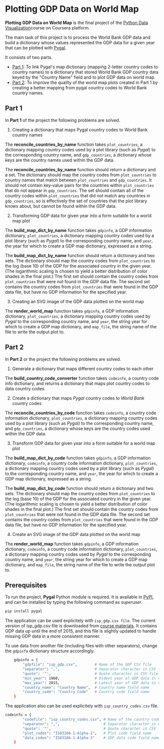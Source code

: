 # Plotting GDP Data on World Map
**Plotting GDP Data on World Map** is the final project of the [Python Data Visualization](https://www.coursera.org/learn/python-visualization/home/welcome)course on Coursera platform. 

The main task of this project is to process the World Bank GDP data and build a dictionary whose values represented the GDP data for a given year that can be plotted with [Pygal](http://www.pygal.org/en/stable/index.html). 

It consists of two parts.
* [Part 1](#part1): To link Pygal's map dictionary (mapping 2-letter country codes to country names) to a dictionary that stored World Bank GDP country data keyed by the "Country Name" field and to plot GDP data on world map. 
* [Part 2](#part2): To improve the quality of the world map plots created in Part 1 by creating a better mapping from pygal country codes to World Bank country names.
## Part 1 <a name="part1"></a>
In **Part 1** of the project the following problems are solved.
1. Creating a dictionary that maps Pygal country codes to World Bank country names

The **reconcile_countries_by_name** function takes ```plot_countries```, a dictionary mapping country codes used by a plot library (such as *Pygal*) to the corresponding country name, and ```gdp_countries```, a dictionary whose keys are the country names used within the GDP data. 

The **reconcile_countries_by_name** function should return a dictionary and a set. The dictionary should map the country codes from ```plot_countries``` to country names that match between ```plot_countries``` and ```gdp_countries```. It should not contain key-value pairs for the countries within ```plot_countries``` that do not appear in ```gdp_countries```. The set should contain all of the country codes within ```plot_countries``` that did not match any countries in ```gdp_countries```, so is effectively the set of countries that the plot library knows about, but cannot be found within the GDP data.

2. Transforming GDP data for given year into a form suitable for a world map plot

The **build_map_dict_by_name** function takes ```gdpinfo```, a GDP information dictionary, ```plot_countries```, a dictionary mapping country codes used by a plot library (such as *Pygal*) to the corresponding country name, and ```year```, the year for which to create a GDP map dictionary, expressed as a string.

The **build_map_dict_by_name** function should return a dictionary and two sets. The dictionary should map the country codes from ```plot_countries``` to the log (base 10) of the GDP for the associated country in the given year. (The logarithmic scaling is chosen to yield a better distribution of color shades in the final plot.) The first set should contain the country codes from ```plot_countries``` that were not found in the GDP data file. The second set contains the country codes from ```plot_countries``` that were found in the GDP data file, but have no GDP information for the specified year.

3. Creating an SVG image of the GDP data plotted on the world map

The **render_world_map** function takes ```gdpinfo```, a GDP information dictionary, ```plot_countries```, a dictionary mapping country codes used by *Pygal* to the corresponding country name, and ```year```, the string year for which to create a GDP map dictionary, and ```map_file```, the string name of the file to write the output plot to.

## Part 2 <a name="part2"></a>
In **Part 2** or the project the following problems are solved.

1. Generate a dictionary that maps different country codes to each other

The **build_country_code_converter** function takes ```codeinfo```, a country code info dictionary, and returns a dictionary that maps plot country codes to data country codes.

2. Create a dictionary that maps *Pygal* country codes to *World Bank* country codes

The **reconcile_countries_by_code** function takes ```codeinfo```, a country code information dictionary, ```plot_countries```, a dictionary mapping country codes used by a plot library (such as *Pygal)* to the corresponding country name, and ```gdp_countries```, a dictionary whose keys are the country codes used within the GDP data.

3. Transform GDP data for given year into a form suitable for a world map plot

The **build_map_dict_by_code** function takes ```gdpinfo```, a GDP information dictionary, ```codeinfo```, a country code information dictionary, ```plot_countries```, a dictionary mapping country codes used by a plot library (such as *Pygal*) to the corresponding country name, and ```year```, the year for which to create a GDP map dictionary, expressed as a string. 

The **build_map_dict_by_code** function should return a dictionary and two sets. The dictionary should map the country codes from ```plot_countries``` to the log (base 10) of the GDP for the associated country in the given year. (The logarithmic scaling is chosen to yield a better distribution of color shades in the final plot.) The first set should contain the country codes from ```plot_countries``` that were not found in the GDP data file. The second set contains the country codes from ```plot_countries``` that were found in the GDP data file, but have no GDP information for the specified year.

4. Create an SVG image of the GDP data plotted on the world map

The **render_world_map** function takes ```gdpinfo```, a GDP information dictionary, ```codeinfo```, a country code information dictionary, ```plot_countries```, a dictionary mapping country codes used by *Pygal* to the corresponding country name, and ```year```, the string year for which to create a GDP map dictionary, and ```map_file```, the string name of the file to write the output plot to.
## Prerequisites
To run the project, **Pygal** Python module is required. It is available in [PyPI](https://pypi.org/), and can be installed by typing the following command as *superuser*.
```sh
pip install pygal
```
The application can be used explicitely with ```isp_gdp.csv file```. The current version of isp_gdp.csv file is downloaded from [course materials](https://storage.googleapis.com/codeskulptor-isp/course4/isp_gdp.csv). It contains GDP data up until the end of 2015, and this file is slightly updated to handle missing GDP data in a more consistent manner.

To use data from another file (including files with other separators), change the ```gdpinfo``` dictionary structure accordingly.
```sh
    gdpinfo = {
        "gdpfile": "isp_gdp.csv",        # Name of the GDP CSV file
        "separator": ",",                # Separator character in CSV file
        "quote": '"',                    # Quote character in CSV file
        "min_year": 1960,                # Oldest year of GDP data in CSV file
        "max_year": 2015,                # Latest year of GDP data in CSV file
        "country_name": "Country Name",  # Country name field name
        "country_code": "Country Code"   # Country code field name
    }
```
The application also can be used explicitely with ```isp_country_codes.csv``` file.
```sh
codeinfo = {
        "codefile": "isp_country_codes.csv", # Name of the country code CSV file
        "separator": ",",                    # Separator character in CSV file
        "quote": '"',                        # Quote character in CSV file
        "plot_codes": "ISO3166-1-Alpha-2",   # Plot code field name
        "data_codes": "ISO3166-1-Alpha-3"    # GDP data code field name
    }
```
